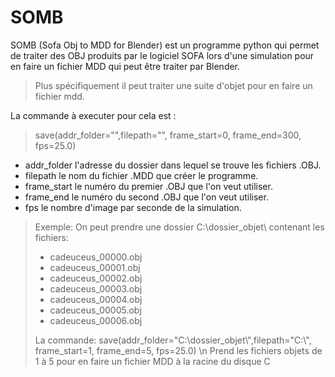 # SOMB

SOMB (Sofa Obj to MDD for Blender) est un programme python qui permet de traiter des OBJ produits par le logiciel SOFA lors d'une simulation pour en faire un fichier MDD qui peut être traiter par Blender.

> Plus spécifiquement il peut traiter une suite d'objet pour en faire un fichier mdd.

La commande à executer pour cela est :
> save(addr_folder="",filepath="", frame_start=0, frame_end=300, fps=25.0)
 *  addr_folder l'adresse du dossier dans lequel se trouve les fichiers .OBJ.
 *  filepath le nom du fichier .MDD que créer le programme.
 *  frame_start le numéro du premier .OBJ que l'on veut utiliser.
 *  frame_end le numéro du second .OBJ que l'on veut utiliser.
 *  fps le nombre d'image par seconde de la simulation.
  
> Exemple:
>  On peut prendre une dossier C:\\dossier_objet\ contenant les fichiers:
>  *  cadeuceus_00000.obj
>  *  cadeuceus_00001.obj
>  *  cadeuceus_00002.obj
>  *  cadeuceus_00003.obj
>  *  cadeuceus_00004.obj
>  *  cadeuceus_00005.obj
>  *  cadeuceus_00006.obj
>
> La commande:
>   save(addr_folder="C:\\dossier_objet\\",filepath="C:\\", frame_start=1, frame_end=5, fps=25.0)
>   \n Prend les fichiers objets de 1 à 5 pour en faire un fichier MDD à la racine du disque C
